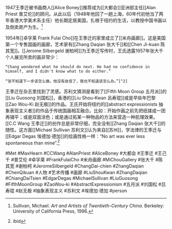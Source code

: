 
1947王季迁被书画商人[[Alice Boney]]推荐成为[[大都会]]亚洲部主任[[Alan Priest 普艾伦]]的顾问。从此以后（1948年他回了一趟上海，60年代初他当了两年香港大学美术系主任）他长期定居美国，扎根于纽约的生活，以教授中国书画以及倒卖房产为生。[^1]

1954年[[卓孚莱 Frank Fulai Cho]]在王季迁的家里成立了[[米舟画廊]]。这是美国第一个专售国画的画廊，艺术家有[[Zhang Daqian 张大千]]和[[Chen Ji-kuan 陈其宽]]。[[Jerome Silbergeld 谢柏柯]]为王季迁写传时，王氏透露1957年张大千个人展览所卖的画非常少：

	“Chang wondered what he should do next. He had no confidence in himself, and I didn't know what to do either.”

	“张不知道下一步该怎么做。他没有自信了，我也不知道该怎么办。”[^2]

王季迁在杂志里找到了灵感。苏利文猜测是看到了[[Fifth Moon Group 五月派]]的[[Liu Guosong 刘国松]]，香港的[[Liu Shou-Kwan 呂寿琨]]或是早些年巴黎[[Zao Wou-Ki 赵无极]]的作品。王氏开始将纽约的[[abstract expressionists 抽象表现主义者]]的作品于传统国画相互融合。比如：开始作画之前先把纸揉成一团再铺平；或是双面涂色；或是通过拓某一种物品的方法来营造一种肌理效果。[[C.C Wang 王季迁]]的创作总是非常仔细，完全没有[[Zhang Daqian 张大千]]的随性。这方面[[Michael Sullivan 苏利文]]认为来自[[苏州]]，学法律的王季迁与[[Edgar Degas 埃德加·德加]]的绘画性格一样：“No art was ever less spontaneous than mine”.[^3]


[^1]: Sullivan, Michael. _Art and Artists of Twentieth-Century China_. Berkeley: University of California Press, 1996.
[^2]: ibid
[^3]: ibid

#Met #MaxHearn #CCWang #AlanPriest #AliceBoney #大都会 #王季迁 #王己千 #普艾伦 #卓孚莱 #FrankFulaiCho #米舟画廊 #MiChouGallery #张大千 #陈其宽 #谢柏柯 #JeromeSilbergeld #ChangDai-chien #ZhangDaqian #ChenQikuan #人物 #艺术传播 #画廊 #LiuShouKwan #ZhangDaqian #ChiangDaiTsien #EdgarDegas #MichaelSullivan #LiuGuosong #FifthMoonGroup #ZaoWou-ki #AbstractExpressionism #五月派 #刘国松 #吕寿琨 #赵无极 #抽象表现主义  #苏利文 #埃德加·德加 #person 

